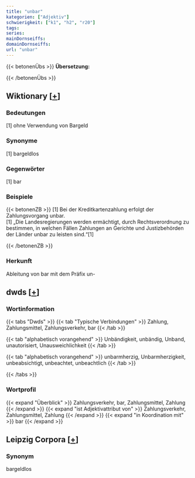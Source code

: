 ```yaml
---
title: "unbar"
kategorien: ["Adjektiv"]
schwierigkeit: ["k1", "h2", "r20"]
tags:
series:
mainDornseiffs:
domainDornseiffs:
url: "unbar"
---
```


{{< betonenÜbs >}}
**Übersetzung:**  
  
{{< /betonenÜbs >}}

## Wiktionary [[+](https://de.wiktionary.org/wiki/unbar)]

### Bedeutungen
[1] ohne Verwendung von Bargeld  

### Synonyme
[1] bargeldlos  

### Gegenwörter
[1] bar  

### Beispiele
{{< betonenZB >}}
[1] Bei der Kreditkartenzahlung erfolgt der Zahlungsvorgang unbar.  
[1] „Die Landesregierungen werden ermächtigt, durch Rechtsverordnung zu bestimmen, in welchen Fällen Zahlungen an Gerichte und Justizbehörden der Länder unbar zu leisten sind.“[1]  

{{< /betonenZB >}}
### Herkunft
Ableitung von bar mit dem Präfix un-  



## dwds [[+](https://www.dwds.de/wb/unbar)]

### Wortinformation
{{< tabs "Dwds" >}}
{{< tab "Typische Verbindungen" >}}
Zahlung, Zahlungsmittel, Zahlungsverkehr, bar
{{< /tab >}}

{{< tab "alphabetisch vorangehend" >}}
Unbändigkeit, unbändig, Unband, unautorisiert, Unausweichlichkeit
{{< /tab >}}

{{< tab "alphabetisch vorangehend" >}}
unbarmherzig, Unbarmherzigkeit, unbeabsichtigt, unbeachtet, unbeachtlich
{{< /tab >}}

{{< /tabs >}}

### Wortprofil
{{< expand "Überblick" >}} Zahlungsverkehr, bar, Zahlungsmittel, Zahlung {{< /expand >}}
{{< expand "ist Adjektivattribut von" >}} Zahlungsverkehr, Zahlungsmittel, Zahlung {{< /expand >}}
{{< expand "in Koordination mit" >}} bar {{< /expand >}}

## Leipzig Corpora [[+](https://corpora.uni-leipzig.de/en/res?word=unbar&corpusId=deu_newscrawl-public_2018)]


### Synonym
bargeldlos

